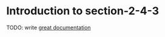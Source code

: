 # Introduction to section-2-4-3

TODO: write [great documentation](http://jacobian.org/writing/great-documentation/what-to-write/)

